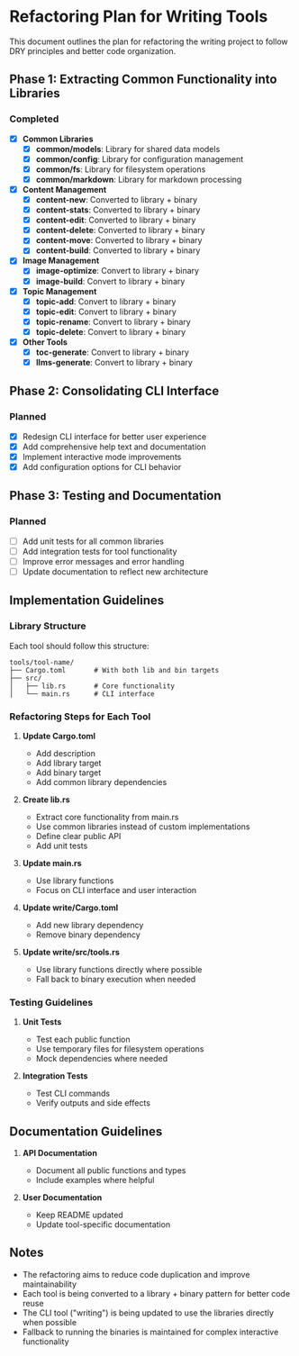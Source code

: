 # Refactoring Plan for Writing Tools

This document outlines the plan for refactoring the writing project to follow DRY principles and better code organization.

## Phase 1: Extracting Common Functionality into Libraries

### Completed
- [x] **Common Libraries**
  - [x] **common/models**: Library for shared data models
  - [x] **common/config**: Library for configuration management
  - [x] **common/fs**: Library for filesystem operations
  - [x] **common/markdown**: Library for markdown processing

- [x] **Content Management**
  - [x] **content-new**: Converted to library + binary
  - [x] **content-stats**: Converted to library + binary
  - [x] **content-edit**: Converted to library + binary
  - [x] **content-delete**: Converted to library + binary
  - [x] **content-move**: Converted to library + binary
  - [x] **content-build**: Converted to library + binary

- [x] **Image Management**
  - [x] **image-optimize**: Convert to library + binary
  - [x] **image-build**: Convert to library + binary

- [x] **Topic Management**
  - [x] **topic-add**: Convert to library + binary
  - [x] **topic-edit**: Convert to library + binary
  - [x] **topic-rename**: Convert to library + binary
  - [x] **topic-delete**: Convert to library + binary

- [x] **Other Tools**
  - [x] **toc-generate**: Convert to library + binary
  - [x] **llms-generate**: Convert to library + binary

## Phase 2: Consolidating CLI Interface

### Planned
- [x] Redesign CLI interface for better user experience
- [x] Add comprehensive help text and documentation
- [x] Implement interactive mode improvements
- [x] Add configuration options for CLI behavior

## Phase 3: Testing and Documentation

### Planned
- [ ] Add unit tests for all common libraries
- [ ] Add integration tests for tool functionality
- [ ] Improve error messages and error handling
- [ ] Update documentation to reflect new architecture

## Implementation Guidelines

### Library Structure

Each tool should follow this structure:

```
tools/tool-name/
├── Cargo.toml       # With both lib and bin targets
├── src/
│   ├── lib.rs       # Core functionality
│   └── main.rs      # CLI interface
```

### Refactoring Steps for Each Tool

1. **Update Cargo.toml**
   - Add description
   - Add library target
   - Add binary target
   - Add common library dependencies

2. **Create lib.rs**
   - Extract core functionality from main.rs
   - Use common libraries instead of custom implementations
   - Define clear public API
   - Add unit tests

3. **Update main.rs**
   - Use library functions
   - Focus on CLI interface and user interaction

4. **Update write/Cargo.toml**
   - Add new library dependency
   - Remove binary dependency

5. **Update write/src/tools.rs**
   - Use library functions directly where possible
   - Fall back to binary execution when needed

### Testing Guidelines

1. **Unit Tests**
   - Test each public function
   - Use temporary files for filesystem operations
   - Mock dependencies where needed

2. **Integration Tests**
   - Test CLI commands
   - Verify outputs and side effects

## Documentation Guidelines

1. **API Documentation**
   - Document all public functions and types
   - Include examples where helpful

2. **User Documentation**
   - Keep README updated
   - Update tool-specific documentation 

## Notes

* The refactoring aims to reduce code duplication and improve maintainability
* Each tool is being converted to a library + binary pattern for better code reuse
* The CLI tool ("writing") is being updated to use the libraries directly when possible
* Fallback to running the binaries is maintained for complex interactive functionality 